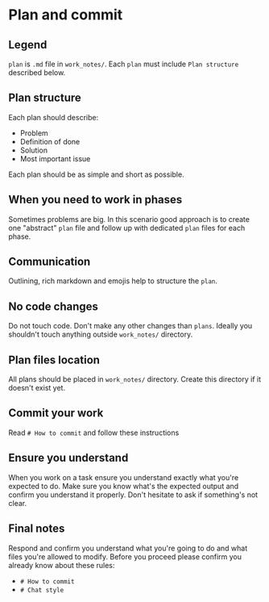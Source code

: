 # Plan and commit

## Legend
`plan` is `.md` file in `work_notes/`.
Each `plan` must include `Plan structure` described below.

## Plan structure
Each plan should describe:
- Problem
- Definition of done
- Solution
- Most important issue

Each plan should be as simple and short as possible.

## When you need to work in phases
Sometimes problems are big.
In this scenario good approach is to create one "abstract" `plan` file and follow
up with dedicated `plan` files for each phase.

## Communication
Outlining, rich markdown and emojis help to structure the `plan`. 

## No code changes
Do not touch code.
Don't make any other changes than `plans`.
Ideally you shouldn't touch anything outside `work_notes/` directory.

## Plan files location
All plans should be placed in `work_notes/` directory.
Create this directory if it doesn't exist yet.

## Commit your work
Read `# How to commit` and follow these instructions

## Ensure you understand
When you work on a task ensure you understand exactly what you're expected to do.
Make sure you know what's the expected output and confirm you understand it properly.
Don't hesitate to ask if something's not clear. 

## Final notes
Respond and confirm you understand what you're going to do and what files you're allowed to modify.
Before you proceed please confirm you already know about these rules:
- `# How to commit`
- `# Chat style`

